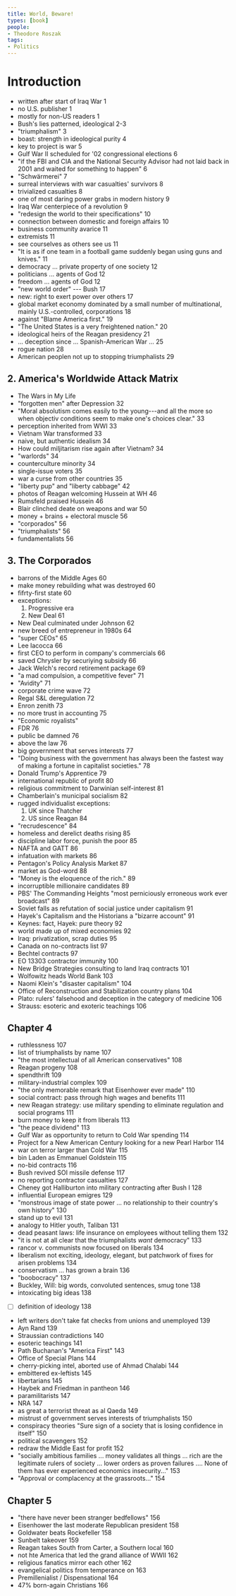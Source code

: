 ```yaml
---
title: World, Beware!
types: [book]
people:
- Theodore Roszak
tags:
- Politics
---
```


# Introduction
- written after start of Iraq War 1
- no U.S. publisher 1
- mostly for non-US readers 1
- Bush's lies patterned, ideological 2-3
- "triumphalism" 3
- boast: strength in ideological purity 4
- key to project is war 5
- Gulf War II scheduled for '02 congressional elections 6
- "if the FBI and CIA and the National Security Advisor had not laid back in 2001 and waited for something to happen" 6
- "Schwärmerei" 7
- surreal interviews with war casualties' survivors 8
- trivialized casualties 8
- one of most daring power grabs in modern history 9
- Iraq War centerpiece of a revolution 9
- "redesign the world to their specifications" 10
- connection between domestic and foreign affairs 10
- business community avarice 11
- extremists 11
- see courselves as others see us 11
- "It is as if one team in a football game suddenly began using guns and knives." 11
- democracy ... private property of one society 12
- politicians ... agents of God 12
- freedom ... agents of God 12
- "new world order" --- Bush 17
- new: right to exert power over others 17
- global market economy dominated by a small number of multinational, mainly U.S.-controlled, corporations 18
- against "Blame America first." 19
- "The United States is a very freightened nation." 20
- ideological heirs of the Reagan presidency 21
- ... deception since ... Spanish-American War ... 25
- rogue nation 28
- American peoplen not up to stopping triumphalists 29

## 2. America's Worldwide Attack Matrix
- The Wars in My Life
- "forgotten men" after Depression 32
- "Moral absolutism comes easily to the young---and all the more so when objectiv conditions seem to make one's choices clear." 33
- perception inherited from WWI 33
- Vietnam War transformed 33
- naive, but authentic idealism 34
- How could miljitarism rise again after Vietnam? 34
- "warlords" 34
- counterculture minority 34
- single-issue voters 35
- war a curse from other countries 35
- "liberty pup" and "liberty cabbage" 42
- photos of Reagan welcoming Hussein at WH 46
- Rumsfeld praised Hussein 46
- Blair clinched deate on weapons and war 50
- money + brains + electoral muscle 56
- "corporados" 56
- "triumphalists" 56
- fundamentalists 56

## 3. The Corporados
- barrons of the Middle Ages 60
- make money rebuilding what was destroyed 60
- fifrty-first state 60
- exceptions:
  1.  Progressive era
  2.  New Deal 61
- New Deal culminated under Johnson 62
- new breed of entrepreneur in 1980s 64
- "super CEOs" 65
- Lee Iacocca 66
- first CEO to perform in company's commercials 66
- saved Chrysler by securiying subsidy 66
- Jack Welch's record retirement package 69
- "a mad compulsion, a competitive fever" 71
- "Avidity" 71
- corporate crime wave 72
- Regal S&L deregulation 72
- Enron zenith 73
- no more trust in accounting 75
- "Economic royalists"
- FDR 76
- public be damned 76
- above the law 76
- big government that serves interests 77
- "Doing business with the government has always been the fastest way of making a fortune in capitalist societies." 78
- Donald Trump's Apprentice 79
- international republic of profit 80
- religious commitment to Darwinian self-interest 81
- Chamberlain's municipal socialism 82
- rugged individualist exceptions:
  1.  UK since Thatcher
  2.  US since Reagan 84
- "recrudescence" 84
- homeless and derelict deaths rising 85
- discipline labor force, punish the poor 85
- NAFTA and GATT 86
- infatuation with markets 86
- Pentagon's Policy Analysis Market 87
- market as God-word 88
- "Money is the eloquence of the rich." 89
- incorruptible millionaire candidates 89
- PBS' The Commanding Heights "most perniciously erroneous work ever broadcast" 89
- Soviet falls as refutation of social justice under capitalism 91
- Hayek's Capitalism and the Historians a "bizarre account" 91
- Keynes: fact, Hayek: pure theory 92
- world made up of mixed economies 92
- Iraq: privatization, scrap duties 95
- Canada on no-contracts list 97
- Bechtel contracts 97
- EO 13303 contractor immunity 100
- New Bridge Strategies consulting to land Iraq contracts 101
- Wolfowitz heads World Bank 103
- Naomi Klein's "disaster capitalism" 104
- Office of Reconstruction and Stabilization country plans 104
- Plato: rulers' falsehood and deception in the category of medicine 106
- Strauss: esoteric and exoteric teachings 106

## Chapter 4
- ruthlessness 107
- list of triumphalists by name 107
- "the most intellectual of all American conservatives" 108
- Reagan progeny 108
- spendthrift 109
- military-industrial complex 109
- "the only memorable remark that Eisenhower ever made" 110
- social contract: pass through high wages and benefits 111
- new Reagan strategy: use military spending to eliminate regulation and social programs 111
- burn money to keep it from liberals 113
- "the peace dividend" 113
- Gulf War as opportunity to return to Cold War spending 114
- Project for a New American Century looking for a new Pearl Harbor 114
- war on terror larger than Cold War 115
- bin Laden as Emmanuel Goldstein 115
- no-bid contracts 116
- Bush revived SOI missile defense 117
- no reporting contractor casualties 127
- Cheney got Halliburton into military contracting after Bush I 128
- influential European emigres 129
- "monstrous image of state power ... no relationship to their country's own history" 130
- stand up to evil 131
- analogy to Hitler youth, Taliban 131
- dead peasant laws: life insurance on employees without telling them 132
- "it is not at all clear that the triumphalists _want_ democracy" 133
- rancor v. communists now focused on liberals 134
- liberalism not exciting, ideology, elegant, but patchwork of fixes for arisen problems 134
- conservatism ... has grown a brain 136
- "boobocracy" 137
- Buckley, Will: big words, convoluted sentences, smug tone 138
- intoxicating big ideas 138
- [ ] definition of ideology 138
- left writers don't take fat checks from unions and unemployed 139
- Ayn Rand 139
- Straussian contradictions 140
- esoteric teachings 141
- Path Buchanan's "America First" 143
- Office of Special Plans 144
- cherry-picking intel, aborted use of Ahmad Chalabi 144
- embittered ex-leftists 145
- libertarians 145
- Haybek and Friedman in pantheon 146
- paramilitarists 147
- NRA 147
- as great a terrorist threat as al Qaeda 149
- mistrust of government serves interests of triumphalists 150
- conspiracy theories "Sure sign of a society that is losing confidence in itself" 150
- political scavengers 152
- redraw the Middle East for profit 152
- "socially ambitious families ... money validates all things ... rich are the legitimate rulers of society ... lower orders as proven failures .... None of them has ever experienced economics insecurity..." 153
- "Approval or complacency at the grassroots..." 154

## Chapter 5
- "there have never been stranger bedfellows" 156
- Eisenhower the last moderate Republican president 158
- Goldwater beats Rockefeller 158
- Sunbelt takeover 159
- Reagan takes South from Carter, a Southern local 160
- not hte America that led the grand alliance of WWII 162
- religious fanatics mirror each other 162
- evangelical politics from temperance on 163
- Premillenialist / Dispensational 164
- 47% born-again Christians 166
